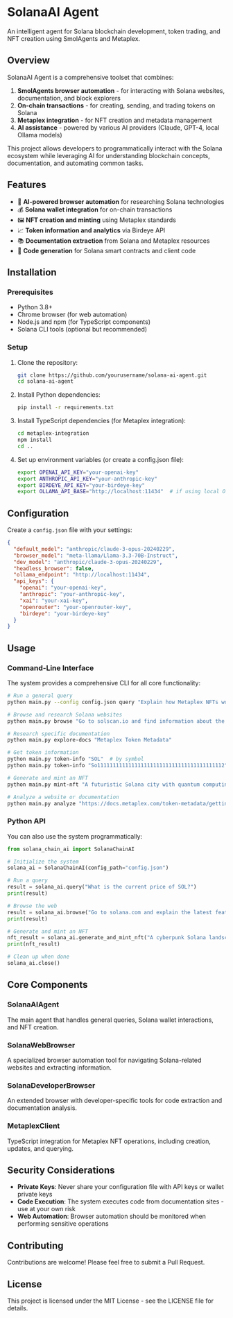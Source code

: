 # SolanaAI Agent

An intelligent agent for Solana blockchain development, token trading, and NFT creation using SmolAgents and Metaplex.

## Overview

SolanaAI Agent is a comprehensive toolset that combines:

1. **SmolAgents browser automation** - for interacting with Solana websites, documentation, and block explorers
2. **On-chain transactions** - for creating, sending, and trading tokens on Solana
3. **Metaplex integration** - for NFT creation and metadata management
4. **AI assistance** - powered by various AI providers (Claude, GPT-4, local Ollama models)

This project allows developers to programmatically interact with the Solana ecosystem while leveraging AI for understanding blockchain concepts, documentation, and automating common tasks.

## Features

- 🤖 **AI-powered browser automation** for researching Solana technologies
- 💰 **Solana wallet integration** for on-chain transactions
- 🖼️ **NFT creation and minting** using Metaplex standards
- 📈 **Token information and analytics** via Birdeye API
- 📚 **Documentation extraction** from Solana and Metaplex resources
- 🔄 **Code generation** for Solana smart contracts and client code

## Installation

### Prerequisites

- Python 3.8+
- Chrome browser (for web automation)
- Node.js and npm (for TypeScript components)
- Solana CLI tools (optional but recommended)

### Setup

1. Clone the repository:
   ```bash
   git clone https://github.com/yourusername/solana-ai-agent.git
   cd solana-ai-agent
   ```

2. Install Python dependencies:
   ```bash
   pip install -r requirements.txt
   ```

3. Install TypeScript dependencies (for Metaplex integration):
   ```bash
   cd metaplex-integration
   npm install
   cd ..
   ```

4. Set up environment variables (or create a config.json file):
   ```bash
   export OPENAI_API_KEY="your-openai-key"
   export ANTHROPIC_API_KEY="your-anthropic-key"
   export BIRDEYE_API_KEY="your-birdeye-key"
   export OLLAMA_API_BASE="http://localhost:11434"  # if using local Ollama
   ```

## Configuration

Create a `config.json` file with your settings:

```json
{
  "default_model": "anthropic/claude-3-opus-20240229",
  "browser_model": "meta-llama/Llama-3.3-70B-Instruct",
  "dev_model": "anthropic/claude-3-opus-20240229",
  "headless_browser": false,
  "ollama_endpoint": "http://localhost:11434",
  "api_keys": {
    "openai": "your-openai-key",
    "anthropic": "your-anthropic-key",
    "xai": "your-xai-key",
    "openrouter": "your-openrouter-key",
    "birdeye": "your-birdeye-key"
  }
}
```

## Usage

### Command-Line Interface

The system provides a comprehensive CLI for all core functionality:

```bash
# Run a general query
python main.py --config config.json query "Explain how Metaplex NFTs work"

# Browse and research Solana websites
python main.py browse "Go to solscan.io and find information about the SOL token"

# Research specific documentation
python main.py explore-docs "Metaplex Token Metadata"

# Get token information
python main.py token-info "SOL"  # by symbol
python main.py token-info "So11111111111111111111111111111111111111112"  # by address

# Generate and mint an NFT
python main.py mint-nft "A futuristic Solana city with quantum computing elements"

# Analyze a website or documentation
python main.py analyze "https://docs.metaplex.com/token-metadata/getting-started"
```

### Python API

You can also use the system programmatically:

```python
from solana_chain_ai import SolanaChainAI

# Initialize the system
solana_ai = SolanaChainAI(config_path="config.json")

# Run a query
result = solana_ai.query("What is the current price of SOL?")
print(result)

# Browse the web
result = solana_ai.browse("Go to solana.com and explain the latest features")
print(result)

# Generate and mint an NFT
nft_result = solana_ai.generate_and_mint_nft("A cyberpunk Solana landscape")
print(nft_result)

# Clean up when done
solana_ai.close()
```

## Core Components

### SolanaAIAgent

The main agent that handles general queries, Solana wallet interactions, and NFT creation.

### SolanaWebBrowser

A specialized browser automation tool for navigating Solana-related websites and extracting information.

### SolanaDeveloperBrowser

An extended browser with developer-specific tools for code extraction and documentation analysis.

### MetaplexClient

TypeScript integration for Metaplex NFT operations, including creation, updates, and querying.

## Security Considerations

- **Private Keys**: Never share your configuration file with API keys or wallet private keys
- **Code Execution**: The system executes code from documentation sites - use at your own risk
- **Web Automation**: Browser automation should be monitored when performing sensitive operations

## Contributing

Contributions are welcome! Please feel free to submit a Pull Request.

## License

This project is licensed under the MIT License - see the LICENSE file for details.